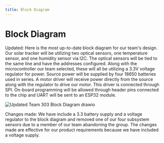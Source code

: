 ```yaml
---
title: Block Diagram
---
```


# Block Diagram

Updated:
Here is the most up-to-date block diagram for our team's design. Our solar tracker will be utilizing two optical sensors, one temperature sensor, and one humidity sensor via I2C. The optical sensors will be tied to the same line and have the addresses configured. Along with the microcontroller our team selected, these will all be utilizing a 3.3V voltage regulator for power. Source power will be supplied by four 18650 batteries used in series. A motor driver will receive power directly from the source along with the regulator to drive our motor. This driver is connected through SPI. On-board programming will be allowed through header pins connected to the chip and UART will be sent to an ESP32 module.

![Updated Team 303 Block Diagram drawio](https://github.com/user-attachments/assets/4f7ec4b2-f5d5-40cc-b86b-bc1b53d128f4)


Changes made:
We have include a 3.3 battery supply and a voltage regulator to the block diagram and removed one of our four subsystem sensors due to a member of our team abandoning the group. The changes made are effective for our product requirements because we have included a voltage supply.
